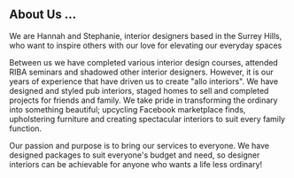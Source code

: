 ## About Us ...

We are Hannah and Stephanie, interior designers based in the Surrey Hills, who want to inspire others with our love for elevating our everyday spaces
 
Between us we have completed various interior design courses, attended RIBA seminars and shadowed other interior designers.  However, it is our years of experience that have driven us to create "allo interiors". We have designed and styled pub interiors, staged homes to sell and completed projects for friends and family. We take pride in transforming the ordinary into something beautiful; upcycling Facebook marketplace finds, upholstering furniture and creating spectacular interiors to suit every family function.
 
Our passion and purpose is to bring our services to everyone. We have designed packages to suit everyone's budget and need, so designer interiors can be achievable for anyone who wants a life less ordinary!
